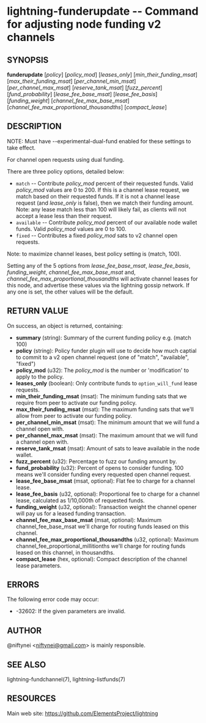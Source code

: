 lightning-funderupdate -- Command for adjusting node funding v2 channels
========================================================================

SYNOPSIS
--------

**funderupdate** [*policy*] [*policy_mod*] [*leases_only*] [*min_their_funding_msat*] [*max_their_funding_msat*] [*per_channel_min_msat*] [*per_channel_max_msat*] [*reserve_tank_msat*] [*fuzz_percent*] [*fund_probability*] [*lease_fee_base_msat*] [*lease_fee_basis*] [*funding_weight*] [*channel_fee_max_base_msat*] [*channel_fee_max_proportional_thousandths*] [*compact_lease*]

DESCRIPTION
-----------

NOTE: Must have --experimental-dual-fund enabled for these settings to take effect.

For channel open requests using dual funding.

There are three policy options, detailed below:

* `match` -- Contribute *policy_mod* percent of their requested funds.
   Valid *policy_mod* values are 0 to 200. If this is a channel lease
   request, we match based on their requested funds. If it is not a
   channel lease request (and *lease_only* is false), then we match
   their funding amount. Note: any lease match less than 100 will
   likely fail, as clients will not accept a lease less than their request.
* `available` -- Contribute *policy_mod* percent of our available
   node wallet funds. Valid *policy_mod* values are 0 to 100.
* `fixed` -- Contributes a fixed  *policy_mod* sats to v2 channel open requests.

Note: to maximize channel leases, best policy setting is (match, 100).

Setting any of the 5 options from *lease_fee_base_msat*, *lease_fee_basis*, *funding_weight*, *channel_fee_max_base_msat* and, *channel_fee_max_proportional_thousandths* will activate channel leases for this node, and advertise these values via the lightning gossip network. If any one is set, the other values will be the default.

RETURN VALUE
------------

[comment]: # (GENERATE-FROM-SCHEMA-START)
On success, an object is returned, containing:

- **summary** (string): Summary of the current funding policy e.g. (match 100)
- **policy** (string): Policy funder plugin will use to decide how much captial to commit to a v2 open channel request (one of "match", "available", "fixed")
- **policy_mod** (u32): The *policy_mod* is the number or 'modification' to apply to the policy.
- **leases_only** (boolean): Only contribute funds to `option_will_fund` lease requests.
- **min_their_funding_msat** (msat): The minimum funding sats that we require from peer to activate our funding policy.
- **max_their_funding_msat** (msat): The maximum funding sats that we'll allow from peer to activate our funding policy.
- **per_channel_min_msat** (msat): The minimum amount that we will fund a channel open with.
- **per_channel_max_msat** (msat): The maximum amount that we will fund a channel open with.
- **reserve_tank_msat** (msat): Amount of sats to leave available in the node wallet.
- **fuzz_percent** (u32): Percentage to fuzz our funding amount by.
- **fund_probability** (u32): Percent of opens to consider funding. 100 means we'll consider funding every requested open channel request.
- **lease_fee_base_msat** (msat, optional): Flat fee to charge for a channel lease.
- **lease_fee_basis** (u32, optional): Proportional fee to charge for a channel lease, calculated as 1/10,000th of requested funds.
- **funding_weight** (u32, optional): Transaction weight the channel opener will pay us for a leased funding transaction.
- **channel_fee_max_base_msat** (msat, optional): Maximum channel_fee_base_msat we'll charge for routing funds leased on this channel.
- **channel_fee_max_proportional_thousandths** (u32, optional): Maximum channel_fee_proportional_millitionths we'll charge for routing funds leased on this channel, in thousandths.
- **compact_lease** (hex, optional): Compact description of the channel lease parameters.

[comment]: # (GENERATE-FROM-SCHEMA-END)

ERRORS
------

The following error code may occur:

- -32602: If the given parameters are invalid.

AUTHOR
------

@niftynei <<niftynei@gmail.com>> is mainly responsible.

SEE ALSO
--------

lightning-fundchannel(7), lightning-listfunds(7)

RESOURCES
---------

Main web site: <https://github.com/ElementsProject/lightning>

[comment]: # ( SHA256STAMP:d1b668fb8b489377151559c908098626bf11550509008b7383f641696582f0ba)
